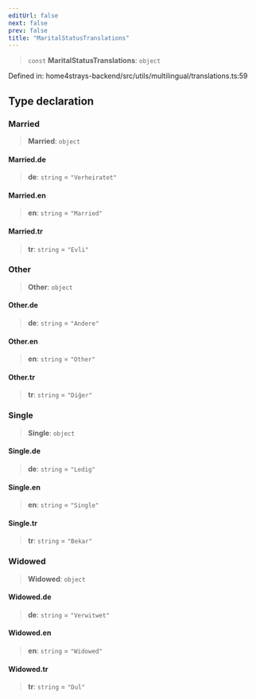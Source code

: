 ```yaml
---
editUrl: false
next: false
prev: false
title: "MaritalStatusTranslations"
---
```


> `const` **MaritalStatusTranslations**: `object`

Defined in: home4strays-backend/src/utils/multilingual/translations.ts:59

## Type declaration

### Married

> **Married**: `object`

#### Married.de

> **de**: `string` = `"Verheiratet"`

#### Married.en

> **en**: `string` = `"Married"`

#### Married.tr

> **tr**: `string` = `"Evli"`

### Other

> **Other**: `object`

#### Other.de

> **de**: `string` = `"Andere"`

#### Other.en

> **en**: `string` = `"Other"`

#### Other.tr

> **tr**: `string` = `"Diğer"`

### Single

> **Single**: `object`

#### Single.de

> **de**: `string` = `"Ledig"`

#### Single.en

> **en**: `string` = `"Single"`

#### Single.tr

> **tr**: `string` = `"Bekar"`

### Widowed

> **Widowed**: `object`

#### Widowed.de

> **de**: `string` = `"Verwitwet"`

#### Widowed.en

> **en**: `string` = `"Widowed"`

#### Widowed.tr

> **tr**: `string` = `"Dul"`
